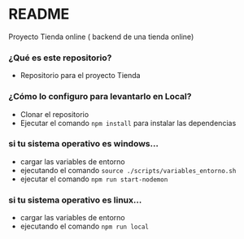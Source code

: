 # README

Proyecto Tienda online ( backend de una tienda online) 

### ¿Qué es este repositorio?

- Repositorio para el proyecto Tienda

### ¿Cómo lo configuro para levantarlo en Local?

- Clonar el repositorio
- Ejecutar el comando `npm install` para instalar las dependencias

### si tu sistema operativo es windows...

- cargar las variables de entorno
- ejecutando el comando `source ./scripts/variables_entorno.sh`
- ejecutar el comando `npm run start-nodemon`

### si tu sistema operativo es linux...

- cargar las variables de entorno
- ejecutando el comando `npm run local`
